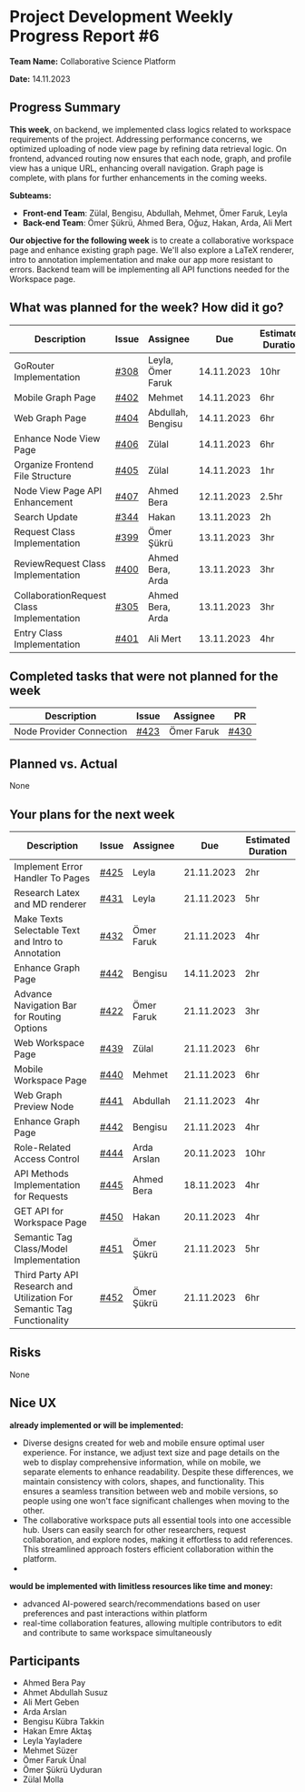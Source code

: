 # Project Development Weekly Progress Report #6

**Team Name:** Collaborative Science Platform

**Date:** 14.11.2023

## Progress Summary
**This week**, on backend, we implemented class logics related to workspace requirements of the project. Addressing performance concerns, we optimized uploading of node view page by refining data retrieval logic. On frontend, advanced routing now ensures that each node, graph, and profile view has a unique URL, enhancing overall navigation. Graph page is complete, with plans for further enhancements in the coming weeks.

**Subteams:**
- **Front-end Team**: Zülal, Bengisu, Abdullah, Mehmet, Ömer Faruk, Leyla
- **Back-end Team**: Ömer Şükrü, Ahmed Bera, Oğuz, Hakan, Arda, Ali Mert

**Our objective for the following week** is to create a collaborative workspace page and enhance existing graph page. We'll also explore a LaTeX renderer, intro to annotation implementation and make our app more resistant to errors. Backend team will be implementing all API functions needed for the Workspace page.

## What was planned for the week? How did it go?
| Description | Issue | Assignee | Due | Estimated Duration | Actual Duration | PR |
| --- | --- | --- | --- | --- | --- | --- |
| GoRouter Implementation | [#308](https://github.com/bounswe/bounswe2023group9/issues/308) | Leyla, Ömer Faruk | 14.11.2023 | 10hr | 8hr | [#421](https://github.com/bounswe/bounswe2023group9/pull/421), [#434](https://github.com/bounswe/bounswe2023group9/pull/434)|
| Mobile Graph Page | [#402](https://github.com/bounswe/bounswe2023group9/issues/402) | Mehmet | 14.11.2023 | 6hr | 6hr | [#414](https://github.com/bounswe/bounswe2023group9/pull/414)|
| Web Graph Page | [#404](https://github.com/bounswe/bounswe2023group9/issues/404) | Abdullah, Bengisu | 14.11.2023 | 6hr | 6hr | [#433](https://github.com/bounswe/bounswe2023group9/pull/433) |
| Enhance Node View Page | [#406](https://github.com/bounswe/bounswe2023group9/issues/406) | Zülal | 14.11.2023 | 6hr | 3hr | [#419](https://github.com/bounswe/bounswe2023group9/pull/419), [#437](https://github.com/bounswe/bounswe2023group9/pull/437) |
| Organize Frontend File Structure | [#405](https://github.com/bounswe/bounswe2023group9/issues/405)  | Zülal | 14.11.2023 | 1hr | 1hr | [#415](https://github.com/bounswe/bounswe2023group9/pull/415), [#418](https://github.com/bounswe/bounswe2023group9/pull/418) |
| Node View Page API Enhancement | [#407](https://github.com/bounswe/bounswe2023group9/issues/407) | Ahmed Bera | 12.11.2023 | 2.5hr | 3hr | [#410](https://github.com/bounswe/bounswe2023group9/pull/410) |
| Search Update | [#344](https://github.com/bounswe/bounswe2023group9/issues/344) | Hakan | 13.11.2023 | 2h |
| Request Class Implementation | [#399](https://github.com/bounswe/bounswe2023group9/issues/399) | Ömer Şükrü | 13.11.2023 | 3hr | 3hr | [#426](https://github.com/bounswe/bounswe2023group9/pull/426) |
| ReviewRequest Class Implementation | [#400](https://github.com/bounswe/bounswe2023group9/issues/400) | Ahmed Bera, Arda | 13.11.2023 | 3hr | 3hr | [#427](https://github.com/bounswe/bounswe2023group9/pull/427) |
| CollaborationRequest Class Implementation | [#305](https://github.com/bounswe/bounswe2023group9/issues/305) | Ahmed Bera, Arda | 13.11.2023 |3hr | 3hr | [#427](https://github.com/bounswe/bounswe2023group9/pull/427)|
| Entry Class Implementation | [#401](https://github.com/bounswe/bounswe2023group9/issues/401) | Ali Mert | 13.11.2023 | 4hr | | |


## Completed tasks that were not planned for the week
| Description  | Issue | Assignee | PR |
| -------- | ----- | -------- | --- |
| Node Provider Connection | [#423](https://github.com/bounswe/bounswe2023group9/issues/423) | Ömer Faruk | [#430](https://github.com/bounswe/bounswe2023group9/pull/430) |

## Planned vs. Actual
None

## Your plans for the next week
| Description | Issue | Assignee | Due | Estimated Duration |
| --- | --- | --- | --- | --- |
| Implement Error Handler To Pages | [#425](https://github.com/bounswe/bounswe2023group9/issues/425) | Leyla | 21.11.2023 | 2hr |
| Research Latex and MD renderer | [#431](https://github.com/bounswe/bounswe2023group9/issues/431) | Leyla | 21.11.2023 | 5hr |
| Make Texts Selectable Text and Intro to Annotation | [#432](https://github.com/bounswe/bounswe2023group9/issues/432) | Ömer Faruk | 21.11.2023 | 4hr |
| Enhance Graph Page | [#442](https://github.com/bounswe/bounswe2023group9/issues/442) | Bengisu | 14.11.2023 | 2hr | |
| Advance Navigation Bar for Routing Options  | [#422](https://github.com/bounswe/bounswe2023group9/issues/422) | Ömer Faruk | 21.11.2023 | 3hr |
| Web Workspace Page | [#439](https://github.com/bounswe/bounswe2023group9/issues/439) | Zülal | 21.11.2023 | 6hr |
| Mobile Workspace Page | [#440](https://github.com/bounswe/bounswe2023group9/issues/440) | Mehmet | 21.11.2023 | 6hr |
| Web Graph Preview Node | [#441](https://github.com/bounswe/bounswe2023group9/issues/441) | Abdullah | 21.11.2023 | 4hr |
| Enhance Graph Page | [#442](https://github.com/bounswe/bounswe2023group9/issues/442) | Bengisu | 21.11.2023 | 4hr |
|Role-Related Access Control|[#444](https://github.com/bounswe/bounswe2023group9/issues/444)| Arda Arslan| 20.11.2023| 10hr |
|API Methods Implementation for Requests|[#445](https://github.com/bounswe/bounswe2023group9/issues/445)| Ahmed Bera | 18.11.2023| 4hr |
|GET API for Workspace Page|[#450](https://github.com/bounswe/bounswe2023group9/issues/450)| Hakan | 20.11.2023| 4hr |
| Semantic Tag Class/Model Implementation | [#451](https://github.com/bounswe/bounswe2023group9/issues/451) | Ömer Şükrü | 21.11.2023 | 5hr|
| Third Party API Research and Utilization For Semantic Tag Functionality | [#452](https://github.com/bounswe/bounswe2023group9/issues/452) | Ömer Şükrü | 21.11.2023 | 6hr |

## Risks
None

## Nice UX

**already implemented or will be implemented:**

- Diverse designs created for web and mobile ensure optimal user experience. For instance, we adjust text size and page details on the web to display comprehensive information, while on mobile, we separate elements to enhance readability. Despite these differences, we maintain consistency with colors, shapes, and functionality. This ensures a seamless transition between web and mobile versions, so people using one won't face significant challenges when moving to the other.
- The collaborative workspace puts all essential tools into one accessible hub. Users can easily search for other researchers, request collaboration, and explore nodes, making it effortless to add references. This streamlined approach fosters efficient collaboration within the platform.
- 

**would be implemented with limitless resources like time and money:**

- advanced AI-powered search/recommendations based on user preferences and past interactions within platform
- real-time collaboration features, allowing multiple contributors to edit and contribute to same workspace simultaneously

## Participants
- Ahmed Bera Pay
- Ahmet Abdullah Susuz
- Ali Mert Geben
- Arda Arslan
- Bengisu Kübra Takkin
- Hakan Emre Aktaş
- Leyla Yayladere
- Mehmet Süzer
- Ömer Faruk Ünal
- Ömer Şükrü Uyduran
- Zülal Molla
